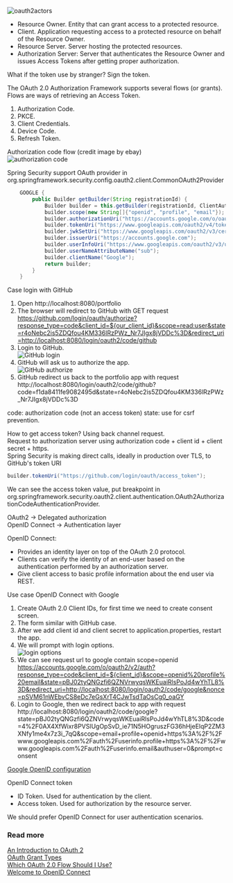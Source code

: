 ![oauth2actors](https://github.com/bluething/playground-spring-security/blob/main/spring-framework-security-oauth2-login/images/oauthactors.png?raw=true)  
- Resource Owner. Entity that can grant access to a protected resource.  
- Client. Application requesting access to a protected resource on behalf of the Resource Owner.  
- Resource Server. Server hosting the protected resources.  
- Authorization Server: Server that authenticates the Resource Owner and issues Access Tokens after getting proper authorization.

What if the token use by stranger? Sign the token.

The OAuth 2.0 Authorization Framework supports several flows (or grants). Flows are ways of retrieving an Access Token.  
1. Authorization Code.  
2. PKCE.  
3. Client Credentials.  
4. Device Code.  
5. Refresh Token.

Authorization code flow (credit image by ebay)  
![authorization code](https://github.com/bluething/playground-spring-security/blob/main/spring-framework-security-oauth2-login/images/authorization_code_flow.png?raw=true)

Spring Security support OAuth provider in org.springframework.security.config.oauth2.client.CommonOAuth2Provider  
```java
    GOOGLE {
        public Builder getBuilder(String registrationId) {
            Builder builder = this.getBuilder(registrationId, ClientAuthenticationMethod.CLIENT_SECRET_BASIC, "{baseUrl}/{action}/oauth2/code/{registrationId}");
            builder.scope(new String[]{"openid", "profile", "email"});
            builder.authorizationUri("https://accounts.google.com/o/oauth2/v2/auth");
            builder.tokenUri("https://www.googleapis.com/oauth2/v4/token");
            builder.jwkSetUri("https://www.googleapis.com/oauth2/v3/certs");
            builder.issuerUri("https://accounts.google.com");
            builder.userInfoUri("https://www.googleapis.com/oauth2/v3/userinfo");
            builder.userNameAttributeName("sub");
            builder.clientName("Google");
            return builder;
        }
    }
```

Case login with GitHub  
1. Open http://localhost:8080/portfolio  
2. The browser will redirect to GitHub with GET request  
   https://github.com/login/oauth/authorize?response_type=code&client_id=${our_client_id}&scope=read:user&state=r4oNebc2is5ZDQfou4KM336lRzPWz_Nr7JIgx8jVDDc%3D&redirect_uri=http://localhost:8080/login/oauth2/code/github  
3. Login to GitHub.  
![GitHub login](https://github.com/bluething/playground-spring-security/blob/main/spring-framework-security-oauth2-login/images/githublogin.png?raw=true)
4. GitHub will ask us to authorize the app.  
![GitHub authorize](https://github.com/bluething/playground-spring-security/blob/main/spring-framework-security-oauth2-login/images/githubauthorize.png?raw=true)
5. GitHub redirect us back to the portfolio app with request  
   http://localhost:8080/login/oauth2/code/github?code=f1da8411fe9082495d&state=r4oNebc2is5ZDQfou4KM336lRzPWz_Nr7JIgx8jVDDc%3D

code: authorization code (not an access token)
state: use for csrf prevention.

How to get access token? Using back channel request.  
Request to authorization server using authorization code + client id + client secret + https.  
Spring Security is making direct calls, ideally in production over TLS, to GitHub's token URI  
```java
builder.tokenUri("https://github.com/login/oauth/access_token");
```  
We can see the access token value, put breakpoint in org.springframework.security.oauth2.client.authentication.OAuth2AuthorizationCodeAuthenticationProvider.

OAuth2 -> Delegated authorization  
OpenID Connect -> Authentication layer

OpenID Connect:  
- Provides an identity layer on top of the OAuth 2.0 protocol.  
- Clients can verify the identity of an end-user based on the authentication performed by an authorization server.  
- Give client access to basic profile information about the end user via REST.

Use case OpenID Connect with Google  
1. Create OAuth 2.0 Client IDs, for first time we need to create consent screen.  
2. The form similar with GitHub case.  
3. After we add client id and client secret to application.properties, restart the app.  
4. We will prompt with login options.  
![login options](https://github.com/bluething/playground-spring-security/blob/main/spring-framework-security-oauth2-login/images/loginoptions.png?raw=true)
5. We can see request url to google contain scope=openid  
   https://accounts.google.com/o/oauth2/v2/auth?response_type=code&client_id=${client_id}&scope=openid%20profile%20email&state=pBJ02tyQNGzfi6QZNVrwyqsWKEuaiRlsPoJd4wYhTL8%3D&redirect_uri=http://localhost:8080/login/oauth2/code/google&nonce=pSVM61nWEbvCS8eDc7eGsXrT4CJwTsdTaOsCg0_oaGY  
6. Login to Google, then we redirect back to app with request  
   http://localhost:8080/login/oauth2/code/google?state=pBJ02tyQNGzfi6QZNVrwyqsWKEuaiRlsPoJd4wYhTL8%3D&code=4%2F0AX4XfWixr8PVSlUgOpSvD_ie71N5HOgruszFG36hHjeElqP2ZM3XNfy1me4x7z3i_7qQ&scope=email+profile+openid+https%3A%2F%2Fwww.googleapis.com%2Fauth%2Fuserinfo.profile+https%3A%2F%2Fwww.googleapis.com%2Fauth%2Fuserinfo.email&authuser=0&prompt=consent

[Google OpenID configuration](https://accounts.google.com/.well-known/openid-configuration)

OpenID Connect token  
- ID Token. Used for authentication by the client.  
- Access token. Used for authorization by the resource server.

We should prefer OpenID Connect for user authentication scenarios.

### Read more

[An Introduction to OAuth 2](https://www.digitalocean.com/community/tutorials/an-introduction-to-oauth-2)  
[OAuth Grant Types](https://oauth.net/2/grant-types/)  
[Which OAuth 2.0 Flow Should I Use?](https://auth0.com/docs/get-started/authentication-and-authorization-flow/which-oauth-2-0-flow-should-i-use)  
[Welcome to OpenID Connect](https://openid.net/connect/)